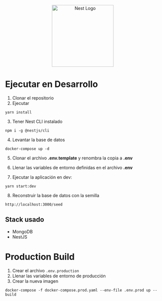 <p align="center">
  <a href="http://nestjs.com/" target="blank"><img src="https://nestjs.com/img/logo-small.svg" width="200" alt="Nest Logo" /></a>
</p>

# Ejecutar en Desarrollo

1. Clonar el repositorio
2. Ejecutar
```
yarn install
```
3. Tener Nest CLI instalado
```
npm i -g @nestjs/cli
```

4. Levantar la base de datos
```
docker-compose up -d
```

5. Clonar el archivo __.env.template__ y renombra la copia a __.env__

6. Llenar las variables de entorno definidas en el archivo __.env__

7. Ejecutar la aplicación en dev:
```
yarn start:dev
```
8. Reconstruir la base de datos con la semilla
```
http://localhost:3000/seed
``` 

## Stack usado
* MongoDB
* NestJS

# Production Build 
1. Crear el archivo  ```.env.production``` 
2. Llenar las variables de entorno de producción
3. Crear la nueva imagen 
```
docker-compose -f docker-compose.prod.yaml --env-file .env.prod up --build
```

